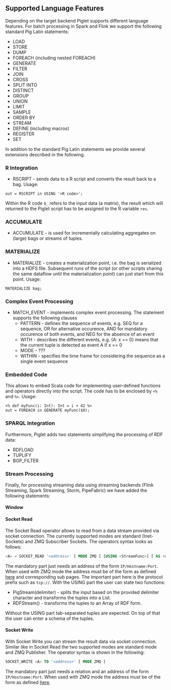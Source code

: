 ## Supported Language Features ##

Depending on the target backend Piglet supports different language features. For batch processing in Spark and Flink we support the following standard Pig Latin statements:
 * LOAD
 * STORE
 * DUMP
 * FOREACH (including nested FOREACH)
 * GENERATE
 * FILTER
 * JOIN
 * CROSS
 * SPLIT INTO
 * DISTINCT
 * GROUP
 * UNION
 * LIMIT
 * SAMPLE
 * ORDER BY
 * STREAM
 * DEFINE (including macros)
 * REGISTER
 * SET
 
In addition to the standard Pig Latin statements we provide several extensions described in the following.

### R Integration ###

 * RSCRIPT - sends data to a R script and converts the result back to a bag. Usage:
 
 ```
 out = RSCRIPT in USING '<R code>';
 ```
 Within the R code `$_` refers to the input data (a matrix), the result which will returned to the Piglet 
 script has to be assigned to the R variable `res`.
 
### ACCUMULATE ###
 * ACCUMULATE - is used for incrementally calculating aggregates on (large) bags or streams of tuples.
 
### MATERIALIZE ###
 
 * MATERIALIZE - creates a materialization point, i.e. the bag is serialized into a HDFS file. Subsequent 
 runs of the script (or other scripts sharing the same dataflow until the materialization point) can just start from this point. Usage:

```
MATERIALIZE bag;
``` 

### Complex Event Processing ###

 * MATCH_EVENT - implements complex event processing. The statement supports the following clauses
    * PATTERN - defines the sequence of events, e.g. SEQ for a sequence, OR for alternative occurence, AND for mandatory occurence of both events, and NEG
      for the absence of an event
    * WITH - describes the different events, e.g. (A: x == 0) means that the current tuple is detected as event A if x == 0
    * MODE - ???
    * WITHIN - specifies the time frame for considering the sequence as a single event sequence


### Embedded Code ###

This allows to embed Scala code for implementing user-defined functions and operators directly into the script. 
The code has to be enclosed by `<%` and `%>`. Usage:

```
<% def myFunc(i: Int): Int = i + 42 %>
out = FOREACH in GENERATE myFunc($0);
```
 
### SPARQL Integration ###
 
Furthermore, Piglet adds two statements simplifying the processing of RDF data:
 * RDFLOAD
 * TUPLIFY
 * BGP_FILTER
 
### Stream Processing ###
 
Finally, for processing streaming data using streaming backends (Flink Streaming, Spark Streaming, Storm, PipeFabric) we have added the following statements:

#### Window ####

#### Socket Read ####
The Socket Read operator allows to read from a data stream provided via socket connection. 
The currently supported modes are standard (Inet-Sockets) and ZMQ Subscriber Sockets. The operators syntax looks as follows:
```sql
<A> = SOCKET_READ '<address>' [ MODE ZMQ ] [USING <StreamFunc>] [ AS <schema> ]
```
The mandatory part just needs an address of the form `IP/Hostname:Port`. When used with ZMQ mode the address 
must be of the form as defined [here](http://api.zeromq.org/) and corresponding sub pages. The important part 
here is the protocol prefix such as `tcp://`. With the USING part the user can state two functions:
 * PigStream(delimiter) - splits the input based on the provided delimiter character and transforms the tuples into a List.
 * RDFStream() - transforms the tuples to an Array of RDF form.

Without the USING part tab-separated tuples are expected. On top of that the user can enter a schema of the tuples.

#### Socket Write ####
With Socket Write you can stream the result data via socket connection. Similar like in Socket Read the two 
supported modes are standard mode and ZMQ Publisher. The operator syntax is shown in the following:
```sql
SOCKET_WRITE <A> TO '<address>' [ MODE ZMQ ]
```
The mandatory part just needs a relation and an address of the form `IP/Hostname:Port`. When used with ZMQ 
mode the address must be of the form as defined [here](http://api.zeromq.org/). 
